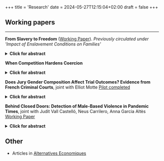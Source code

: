 +++
title = 'Research'
date = 2024-05-27T12:15:04+02:00
draft = false
+++

<!-- ==== large title
---- less large title
# this is a huge header #
## this is a smaller header ##
### this is even smaller ###
#### more small ####
##### even smaller ##### --> 

<!--<img src="https://mariebeigelman.github.io/pictures/coverpic3.jpg" align="center" width="40%" height="20%">-->



## Working papers ##

___
**From Slavery to Freedom** ([Working Paper](https://www.dropbox.com/s/m1dg2ue4p2aybpi/Beigelman_JMP_Slavery_Families.pdf?dl=0)). *Previously circulated under 'Impact of Enslavement Conditions on Families'*
<details>

<summary> <b>Click for abstract </b></summary>
*Winner of Best Paper Awards at: QMUL Graduate Workshop 2023, UB Graduate Workshop 2021. Presented at: NEUDC 2023 in Harvard*. 

How violence during slavery might have affected formerly enslaved families remains an empirically unanswered question. I exploit local variation in enslaved workers' exposure to coercion in two French Caribbean islands: Guadeloupe and Martinique. Using county-level data on enslaved mortality prior to abolition, I document that enslavement conditions were heavily influenced by planters' economic incentives and significantly deteriorated on sugarcane plantations compared to coffee, following heightened competition in the sugar market. I then digitize individual data from handwritten administrative records on all formerly enslaved families that had children five years after abolition. My main finding is that the presence of fathers exposed to the worst conditions during slavery had a sizable negative effect on the quality of childhood environment, with 40% higher chances of child death respective to families with less coerced or absent fathers. This effect holds regardless of fathers' occupation, place of residence, or mothers' characteristics. I find suggestive evidence that this could be driven by worse enslavement conditions leading to more violent men, to which mothers may have responded through strategic matching decisions with less coerced partners. Taken together, my findings point to substantial inequality among descendants of formerly enslaved individuals. I highlight a yet understudied mechanism of slavery’s legacy: which is that adverse events pass through families – possibly through paternal violence.
<!--<img src="http://mariebeigelman.github.io/images/map.png" style="display: block; margin: auto;" />-->

  <div id="banner" style="display: flex; justify-content: space-between; align-items: center;">

   <div class="inline-block" style="flex: 1; text-align: left;">
      <img src="/images/map.png" style="max-width: 50%; max-height: 40%;">
   </div>

   <div class="inline-block" style="flex: 1; text-align: left;">
      <img src="/images/Survplot_father_quantilesyear1.png" style="max-width: 50%; max-height: 70%;">
   </div>

</div>
</details>


**When Competition Hardens Coercion**
<details>
<summary> <b>Click for abstract </b></summary>
This paper shows that firms relying on forced labor may intensify coercion in response to long-term economic threats. Focusing on French Caribbean slavery, I examine how the decline in sugarcane producers’ revenue prospects—driven by the rise of beet sugar production in mainland France—affected coercion on sugarcane plantations. Using exogenous variation in soil suitability for sugarcane, I find that a 1% increase in beet sugar production led to a 2% increase in enslaved workers’ deaths, but only in sugarcane-suitable areas. This resulted in +10% increase in enslaved workers death in sugarcane counties in less than a decade. To interpret this finding, I develop a model where firms choose coercion levels based on expected returns, costs, and market share. When workers’ outside options are nonexistent, pushing some to exhaustion—and death—could be profit-maximizing for planters facing the end of their market dominance. This response to being cornered has implications for policies aimed at combating forced labor. 

 <div id="banner" style="display: flex; justify-content: space-between; align-items: center;">
 <div class="inline-block" style="flex: 1; text-align: left;">
      <img src="/images/Workload_1831_1847.png" style="max-width: 30%; max-height: 30%;">
   </div>


 </div>
</details>

<!----
 **Slavery and the Roots of Gender-Based Violence in the Caribbean** [Data collection ongoing]

<details>
<summary> <b>Click for abstract </b></summary>
Today, formerly enslaved communities in the Caribbean exhibit high rates of domestic abuse against women (Bott et al., 2012), which some scholars have linked to the sexual exploitation of women during slavery (Davis, 1983; Gautier, 2010). On the other hand, black women in the US have consistently showed higher rates of labor force participation compared to white women, which could stem from the fact that men and women shared equal labor responsibilities during slavery (Goldin, 1977; Browne, 1997). The relationship between exposure to slavery and gender equality is, therefore, unclear. This paper focuses on the French Caribbean context and examine whether violence during slavery affected violence against black women, gender norms, and female labor force participation across several generations. To measure violence against women, I exploit individual level information on French West Indies criminals sent to the penal colony of Guyana from 1848 to 1950. I also exploit civil registries from 1848 to 1905 to study female labor force participation and contemporary survey data on violence against women.
</details>

---->

<!----
* *Absent Father or White Father? Family Structures After Slavery* [Data collection ongoing]

 **Planters' Individual Effect on Violence during Slavery** [Data collection ongoing]
<details>
<summary> <b>Click for abstract </b></summary>
This paper adds to our understanding of the determinants of the experience of slavery. While previous historical work has highlighted the importance of structural determinants (crops) (Smith, 1982), I investigate the specific individual effect of slave owners, whose power over enslaved workers was unlimited. I focus on the French West Indies, where slavery was abolished in 1848. I exploit information from administrative archival records on enslaved death and birth, which I digitize at the individual level, as well as trial reports of planters judged for torture or murder, to identify the “deadliest” plantations.
</details>

 <div id="banner" style="display: flex; justify-content: space-between; align-items: center;">


   <div class="inline-block" style="flex: 1; text-align: left;">
      <img src="/images/Wip_crime.jpg" style="max-width: 50%; max-height: 70%;">
   </div>

   <div class="inline-block" style="flex: 1; text-align: left;">
      <img src="/images/registre.png" style="max-width: 50%; max-height: 70%;">
   </div>
   </div>
---->


 **Does Jury Gender Composition Affect Trial Outcomes? Evidence from French Criminal Courts**, joint with Elliot Motte [Pilot completed](https://www.dropbox.com/scl/fi/tkvsbqgx12axavstzso63/Motte_Beigelman_Gender_Jury_Sentencing_PILOT.pdf?rlkey=nzdnpm1onh878ij4zun2rpbis&dl=0)
 
 <details>
<summary> <b>Click for abstract </b></summary>
We examine the influence of jury gender composition on trial outcomes involving popular juries, with a specific focus on sexual crimes. Given that a substantial portion of criminal cases pertains to rape, with most victims being women and perpetrators being men, examining gender-specific biases in criminal cases is crucial. However, the effect of juror's gender on sentencing decisions is not straightforward. One the one hand, female-dominated juries could exhibit heightened leniency due to empathetic considerations toward defendants. On the other hand, women could adopt harsher stances for crimes that they are more likely to suffer (e.g sexual crimes). To study this question, we are undertaking a pilot study in a French criminal court covering information from 209 trials between 2005 and 2022. Causal identification relies on the random selection of jurors during jury formation.

  <div id="banner" style="display: flex; justify-content: space-between; align-items: left;">
   <div class="inline-block" style="flex: 1; text-align: left;">
      <img src="/images/Exemple_PV_tirage_sort_jury.png" style="max-width: 50%; max-height: 100%;">
   </div>
</div>
 </details>


 **Behind Closed Doors: Detection of Male-Based Violence in Pandemic Times**, joint with Judit Vall Castelló, Neus Carrilero, Anna Garcia Altès [Working Paper](https://www.dropbox.com/scl/fi/wuj7at0llgkj4bsvh8ls4/Detection_MBV_Pandemic_Healthsytem.pdf?rlkey=w2p0a8csn37axsn3fpa0gwz5o&dl=0)
 <details>
<summary> <b>Click for abstract </b></summary>
This paper studies the consequences of the pandemic and the quarantine measures imposed thereafter on the detection of male-based violence victims (women and children) in the context of Spain. Using detailed administrative data from the healthcare system, we document a 32% decrease in the detection of male-based violence against women and children through the healthcare system after the introduction of the lockdown. This effect persisted after social-distancing measures were relaxed and is particularly strong for the most vulnerable groups of victims (low-income households, and children aged 14 or less). We explore alternatives channels of detection and protection of victims, in particular, police and women’s centers and find that the loss of detection through the health system was not compensated through these channels. However, we do report that part of the reduction in detection is offset by an increase in help-seeking behavior of victims through the emergency hotline, which experienced strong increases in the number of calls for extreme forms of abuse:  physical and sexual abuse (+47%), and abuse against children and young adults (+33%). Although the likelihood of being redirected to the policy through the emergency line also increases, our data shows that those victims remained effectively unprotected.

  <div id="banner" style="display: flex; justify-content: space-between; align-items: center;">


   <div class="inline-block" style="flex: 1; text-align: left;">
      <img src="/images/EVS_m_adults_pop.png" style="max-width: 30%; max-height: 70%;">
   </div>

</div>
 </details>
<!----
 **Covid-19 and Help-Seeking Behavior of Intimate Partner Violence Victims**, joint with Judit Vall Castelló, [IEB Working Paper N. 2020/13](https://papers.ssrn.com/sol3/papers.cfm?abstract_id=3785896)
<details>
<summary> <b>Click for abstract </b></summary>

We investigate two key questions about the effect of the quarantine policies on domestic violence reporting: 1) the role of third party vs victims’ reporting of intimate partner violence (IPV) through hotline calls; 2) the extent to which reported domestic violence translated into protection given to victims. We focus on Spain, and exploit province-level and monthly data on the number of calls to the dedicated emergency hotline for IPV victims between 2013 and 2020.  We find that the introduction of the first lockdown was responsible for an average increase in total calls of 48%, with help-seeking behavior of victims (vs. third party reporting) at the origin of 70% of all reported calls.  Despite the large increase in reported gender violence during the pandemic, we estimate that the introduction of lockdown caused a loss of at least 1,500 protection orders to victims that would, in the absence of the pandemic, have received it. 
</details>
---->

## Other  ##

* Articles in [Alternatives Economiques](https://www.alternatives-economiques.fr/meme-auteur/27496?page=2)

